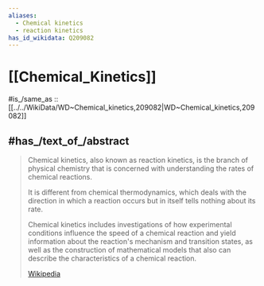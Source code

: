 ```yaml
---
aliases:
  - Chemical kinetics
  - reaction kinetics
has_id_wikidata: Q209082
---
```


# [[Chemical_Kinetics]] 

#is_/same_as :: [[../../WikiData/WD~Chemical_kinetics,209082|WD~Chemical_kinetics,209082]] 

## #has_/text_of_/abstract 

> Chemical kinetics, also known as reaction kinetics, is the branch of physical chemistry 
> that is concerned with understanding the rates of chemical reactions. 
> 
> It is different from chemical thermodynamics, 
> which deals with the direction in which a reaction occurs 
> but in itself tells nothing about its rate. 
> 
> Chemical kinetics includes investigations 
> of how experimental conditions influence the speed of a chemical reaction 
> and yield information about the reaction's mechanism and transition states, 
> as well as the construction of mathematical models 
> that also can describe the characteristics of a chemical reaction.
>
> [Wikipedia](https://en.wikipedia.org/wiki/Chemical%20kinetics) 

